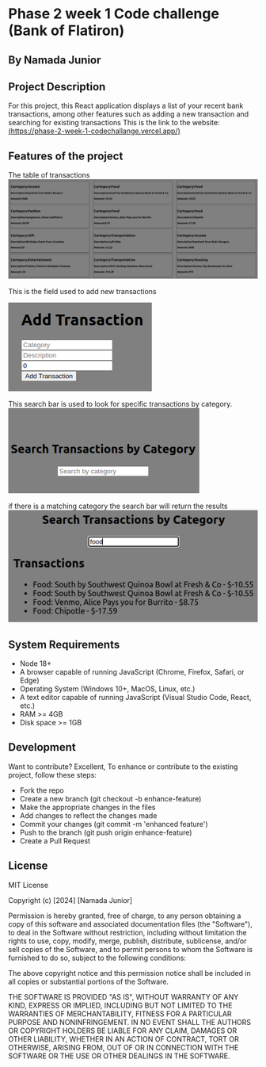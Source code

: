# Phase 2 week 1 Code challenge (Bank of Flatiron)

## By Namada Junior

## Project Description

For this project, this React application displays a list of your recent bank transactions, among other features such as adding a new transaction and searching for existing transactions
This is the link to the website:[(https://phase-2-week-1-codechallange.vercel.app/)](https://phase-2-week-1-codechallange.vercel.app/)


## Features of the project
The table of transactions
![image](images/image1.png)

This is the field used to add new transactions

![image](images/image2.png)

This search bar is used to look for specific transactions by category.
![image](images/image3.png)

if there is a matching category the search bar will return the results
![images](images/image4.png)
## System Requirements

- Node 18+
- A browser capable of running JavaScript (Chrome, Firefox, Safari, or Edge)
- Operating System (Windows 10+, MacOS, Linux, etc.)
- A text editor capable of running JavaScript (Visual Studio Code, React, etc.)
- RAM >= 4GB
- Disk space >= 1GB

## Development

Want to contribute? Excellent, To enhance or contribute to the existing project, follow these steps:

- Fork the repo
- Create a new branch (git checkout -b enhance-feature)
- Make the appropriate changes in the files
- Add changes to reflect the changes made
- Commit your changes (git commit -m 'enhanced feature')
- Push to the branch (git push origin enhance-feature)
- Create a Pull Request

## License

MIT License

Copyright (c) [2024] [Namada Junior]

Permission is hereby granted, free of charge, to any person obtaining a copy
of this software and associated documentation files (the "Software"), to deal
in the Software without restriction, including without limitation the rights
to use, copy, modify, merge, publish, distribute, sublicense, and/or sell
copies of the Software, and to permit persons to whom the Software is
furnished to do so, subject to the following conditions:

The above copyright notice and this permission notice shall be included in all
copies or substantial portions of the Software.

THE SOFTWARE IS PROVIDED "AS IS", WITHOUT WARRANTY OF ANY KIND, EXPRESS OR
IMPLIED, INCLUDING BUT NOT LIMITED TO THE WARRANTIES OF MERCHANTABILITY,
FITNESS FOR A PARTICULAR PURPOSE AND NONINFRINGEMENT. IN NO EVENT SHALL THE
AUTHORS OR COPYRIGHT HOLDERS BE LIABLE FOR ANY CLAIM, DAMAGES OR OTHER
LIABILITY, WHETHER IN AN ACTION OF CONTRACT, TORT OR OTHERWISE, ARISING FROM,
OUT OF OR IN CONNECTION WITH THE SOFTWARE OR THE USE OR OTHER DEALINGS IN THE
SOFTWARE.
